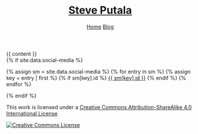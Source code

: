 ---
---

<!doctype html>
<html>
    <head>
        <meta charset="utf-8">
        <meta name="viewport" content="width=device-width, initial-scale=1">
        <meta name="keywords" content="{{ page.tags | join: ' ' | escape }}">
        <meta name="description" content="{{ page.title | strip_html | strip_newlines | escape }} - {{ page.excerpt | strip_html | strip_newlines | escape }}">
        <meta name="author" content="Steve Putala">
        <title>{{ page.title }}</title>
        <link rel="stylesheet" href="/assets/css/styles.css">
        <script src="https://kit.fontawesome.com/2ac533ff53.js" crossorigin="anonymous"></script>
    </head>
    <body>
        <header>
            <h1><a href="/">Steve Putala</a></h1>
            <nav>
                <a href="/"{% if page.url == '/' %} class="active"{% endif %}>Home</a>
                <a href="/blog/"{% if page.url contains '/blog/' %} class="active"{% endif %}>Blog</a>
            </nav>
        </header>
        <section>
            {{ content }}
        </section>
        <footer>
            {% if site.data.social-media %}
            <p class="socials">
                {% assign sm = site.data.social-media %}
                {% for entry in sm %}
                    {% assign key = entry | first %}
                    {% if sm[key].id %}
                        <a href="{{ sm[key].href }}{{ sm[key].id }}" title="{{ sm[key].title }}"><i class="fa {{ sm[key].fa-icon }}"></i>{{ sm[key].id }}</a>
                    {% endif %}
                {% endfor %}
            </p>
            {% endif %}
            <p class="copyleft">
                <span>This work is licensed under a </span>
                <a rel="license" href="http://creativecommons.org/licenses/by-sa/4.0/">Creative Commons Attribution-ShareAlike 4.0 International License</a>
            </p>
            <p><a rel="license" href="http://creativecommons.org/licenses/by-sa/4.0/"><img alt="Creative Commons License" style="border-width:0" src="https://i.creativecommons.org/l/by-sa/4.0/88x31.png" /></a></p>
        </footer>
    </body>
</html>